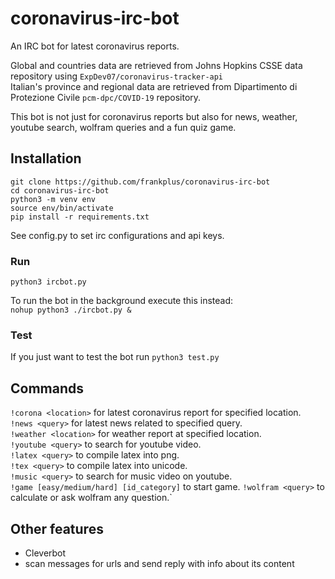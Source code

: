 # coronavirus-irc-bot
An IRC bot for latest coronavirus reports. 

Global and countries data are retrieved from Johns Hopkins CSSE data repository using `ExpDev07/coronavirus-tracker-api` \
Italian's province and regional data are retrieved from Dipartimento di Protezione Civile `pcm-dpc/COVID-19` repository.

This bot is not just for coronavirus reports but also for news, weather, youtube search, wolfram queries and a fun quiz game.


## Installation
```
git clone https://github.com/frankplus/coronavirus-irc-bot
cd coronavirus-irc-bot
python3 -m venv env
source env/bin/activate
pip install -r requirements.txt
```
See config.py to set irc configurations and api keys.

### Run
`python3 ircbot.py`

To run the bot in the background execute this instead:\
`nohup python3 ./ircbot.py &` 

### Test
If you just want to test the bot run `python3 test.py`

## Commands
`!corona <location>` for latest coronavirus report for specified location. \
`!news <query>` for latest news related to specified query. \
`!weather <location>` for weather report at specified location. \
`!youtube <query>` to search for youtube video.\
`!latex <query>` to compile latex into png.\
`!tex <query>` to compile latex into unicode.\
`!music <query>` to search for music video on youtube.\
`!game [easy/medium/hard] [id_category]` to start game.
`!wolfram <query>` to calculate or ask wolfram any question.`

## Other features
- Cleverbot
- scan messages for urls and send reply with info about its content 